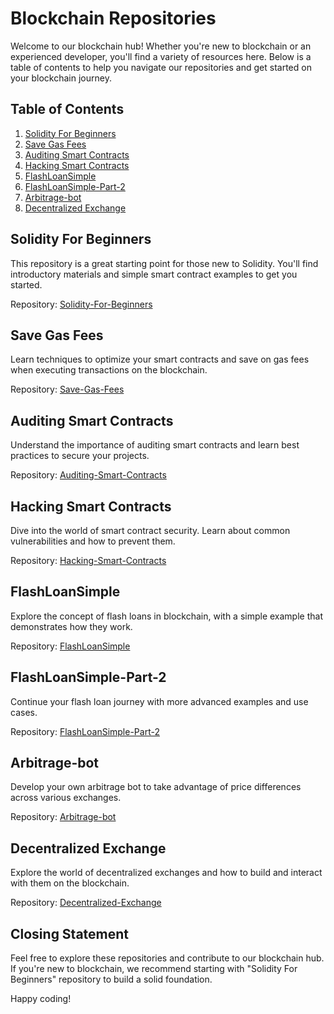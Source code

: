 # Blockchain Repositories

Welcome to our blockchain hub! Whether you're new to blockchain or an experienced developer, you'll find a variety of resources here. Below is a table of contents to help you navigate our repositories and get started on your blockchain journey.

## Table of Contents

1. [Solidity For Beginners](#solidity-for-beginners)
2. [Save Gas Fees](#save-gas-fees)
3. [Auditing Smart Contracts](#auditing-smart-contracts)
4. [Hacking Smart Contracts](#hacking-smart-contracts)
4. [FlashLoanSimple](#flashloansimple)
5. [FlashLoanSimple-Part-2](#flashloansimple-part-2)
6. [Arbitrage-bot](#arbitrage-bot)
7. [Decentralized Exchange](#decentralized-exchange)

## Solidity For Beginners

This repository is a great starting point for those new to Solidity. You'll find introductory materials and simple smart contract examples to get you started.

Repository: [Solidity-For-Beginners](https://github.com/Innovation-Web-3-0-Blockchain/Solidity-For-Beginners)

## Save Gas Fees

Learn techniques to optimize your smart contracts and save on gas fees when executing transactions on the blockchain.

Repository: [Save-Gas-Fees](https://github.com/Innovation-Web-3-0-Blockchain/Save-Gas-Fees)

## Auditing Smart Contracts

Understand the importance of auditing smart contracts and learn best practices to secure your projects.

Repository: [Auditing-Smart-Contracts](https://github.com/Innovation-Web-3-0-Blockchain/Auditing-Smart-Contracts)

## Hacking Smart Contracts

Dive into the world of smart contract security. Learn about common vulnerabilities and how to prevent them.

Repository: [Hacking-Smart-Contracts](https://github.com/Innovation-Web-3-0-Blockchain/Hacking-Smart-Contracts)

## FlashLoanSimple

Explore the concept of flash loans in blockchain, with a simple example that demonstrates how they work.

Repository: [FlashLoanSimple](https://github.com/Innovation-Web-3-0-Blockchain/FlashLoanSimple)

## FlashLoanSimple-Part-2

Continue your flash loan journey with more advanced examples and use cases.

Repository: [FlashLoanSimple-Part-2](https://github.com/Innovation-Web-3-0-Blockchain/FlashLoanSimple-Part-2)

## Arbitrage-bot

Develop your own arbitrage bot to take advantage of price differences across various exchanges.

Repository: [Arbitrage-bot](https://github.com/Innovation-Web-3-0-Blockchain/Arbitrage-Bot)

## Decentralized Exchange

Explore the world of decentralized exchanges and how to build and interact with them on the blockchain.

Repository: [Decentralized-Exchange](https://github.com/Innovation-Web-3-0-Blockchain/Decentralized-Exchange)

## Closing Statement

Feel free to explore these repositories and contribute to our blockchain hub. If you're new to blockchain, we recommend starting with "Solidity For Beginners" repository to build a solid foundation. 

Happy coding!

